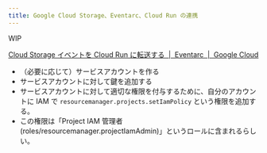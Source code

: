 ```yaml
---
title: Google Cloud Storage、Eventarc、Cloud Run の連携
---
```


WIP

[Cloud Storage イベントを Cloud Run に転送する  \|  Eventarc  \|  Google Cloud](https://cloud.google.com/eventarc/docs/run/route-trigger-cloud-storage?hl=ja#console)

- （必要に応じて）サービスアカウントを作る
- サービスアカウントに対して鍵を追加する
- サービスアカウントに対して適切な権限を付与するために、自分のアカウントに IAM で `resourcemanager.projects.setIamPolicy` という権限を追加する。
- この権限は「Project IAM 管理者 (roles/resourcemanager.projectIamAdmin)」というロールに含まれるらしい。

